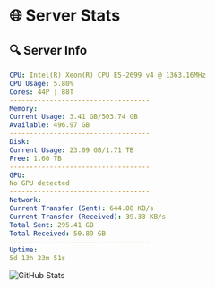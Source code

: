 # 🌐 Server Stats
## 🔍 Server Info
```yaml
CPU: Intel(R) Xeon(R) CPU E5-2699 v4 @ 1363.16MHz
CPU Usage: 5.80%
Cores: 44P | 88T
-----------------------------------
Memory:
Current Usage: 3.41 GB/503.74 GB
Available: 496.97 GB
-----------------------------------
Disk:
Current Usage: 23.09 GB/1.71 TB
Free: 1.60 TB
-----------------------------------
GPU:
No GPU detected
-----------------------------------
Network:
Current Transfer (Sent): 644.08 KB/s
Current Transfer (Received): 39.33 KB/s
Total Sent: 295.41 GB
Total Received: 50.89 GB
-----------------------------------
Uptime:
5d 13h 23m 51s
```
![GitHub Stats](https://img.shields.io/badge/Updated-2025-04-25_06:32:39-blue)